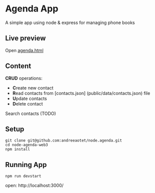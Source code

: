 # Agenda App

A simple app  using node & express  for managing phone books

## Live preview

Open [agenda.html](https://andreeaotet.github.io/node.agenda/public/agenda.html)

## Content

**CRUD** operations:
- **C**reate new contact
- **R**ead contacts from [contacts.json] (public/data/contacts.json)
    file
- **U**pdate contacts
- **D**elete contact

Search contacts (TODO)

## Setup

```
git clone git@github.com:andreeaotet/node.agenda.git
cd node-agenda-web3
npm install
```

## Running App

```
npm run devstart
```

open: http://localhost:3000/

